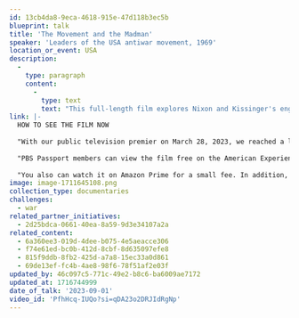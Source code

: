 ```yaml
---
id: 13cb4da8-9eca-4618-915e-47d118b3ec5b
blueprint: talk
title: 'The Movement and the Madman'
speaker: 'Leaders of the USA antiwar movement, 1969'
location_or_event: USA
description:
  -
    type: paragraph
    content:
      -
        type: text
        text: "This full-length film explores Nixon and Kissinger's engagement with the antiwar movement of the late 1960's. Especially during this time of war and a crucial presidential election, it's important to share the core message of this film: it's about the power of protest and the necessity to stay engaged.\_"
link: |-
  HOW TO SEE THE FILM NOW
   
  "With our public television premier on March 28, 2023, we reached a large national, primetime audience  --  over half a million viewers. The audience continues to grow as local PBS stations rebroadcast the film.
   
  "PBS Passport members can view the film free on the American Experience website. It is also free to view on Kanopy through local public libraries and colleges that offer that streaming service.
   
  "You also can watch it on Amazon Prime for a small fee. In addition, Chapter One  --  the opening 12 minutes of our film  --  is on The American Experience YouTube page (https://www.youtube.com/watch?v=PfhHcq-IUQo&t=4s) where it has nearly 100,000 views."
image: image-1711645108.png
collection_type: documentaries
challenges:
  - war
related_partner_initiatives:
  - 2d25bdca-0661-40ea-8a59-9d3e34107a2a
related_content:
  - 6a360ee3-019d-4dee-b075-4e5aeacce306
  - f74e61ed-bc0b-412d-8cbf-8d635097efe8
  - 815f9ddb-8fb2-425d-a7a8-15ec33a0d861
  - 69de13ef-fc4b-4ae8-98f6-78f51af2e03f
updated_by: 46c097c5-771c-49e2-b8c6-ba6009ae7172
updated_at: 1716744999
date_of_talk: '2023-09-01'
video_id: 'PfhHcq-IUQo?si=qDA23o2DRJIdRgNp'
---
```

